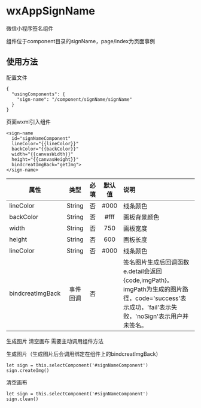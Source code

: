 # wxAppSignName
微信小程序签名组件

组件位于component目录的signName，page/index为页面事例
## 使用方法
配置文件
```
{
  "usingComponents": {
    "sign-name": "/component/signName/signName"
  }
}
```
页面wxml引入组件
```
<sign-name 
  id="signNameComponent" 
  lineColor="{{lineColor}}" 
  backColor="{{backColor}}" 
  width="{{canvasWidth}}" 
  height="{{canvasHeight}}" 
  bindcreatImgBack="getImg">
</sign-name>
```
属性|类型|必填|默认值|说明
--|:--:|:--:|:--:|:--
lineColor|String|否|#000|线条颜色
backColor|String|否|#fff|画板背景颜色
width|String|否|750|画板宽度
height|String|否|600|画板长度
lineColor|String|否|#000|线条颜色
bindcreatImgBack|事件回调|否| |签名图片生成后回调函数e.detail会返回{code,imgPath}。imgPath为生成的图片路径，code='success'表示成功，'fail'表示失败，'noSign'表示用户并未签名。

生成图片 清空画布 需要主动调用组件方法

生成图片（生成图片后会调用绑定在组件上的bindcreatImgBack）
```
let sign = this.selectComponent('#signNameComponent')
sign.createImg()
```
清空画布
```
let sign = this.selectComponent('#signNameComponent')
sign.clean()
```
